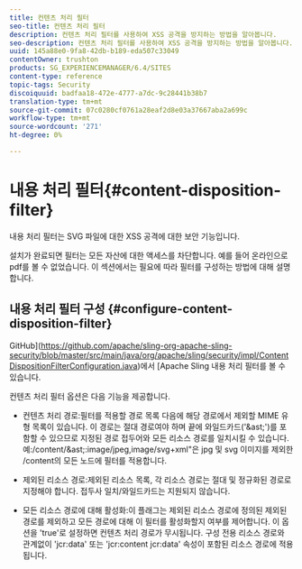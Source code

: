 ```yaml
---
title: 컨텐츠 처리 필터
seo-title: 컨텐츠 처리 필터
description: 컨텐츠 처리 필터를 사용하여 XSS 공격을 방지하는 방법을 알아봅니다.
seo-description: 컨텐츠 처리 필터를 사용하여 XSS 공격을 방지하는 방법을 알아봅니다.
uuid: 145a88e0-9fa8-42db-b189-eda507c33049
contentOwner: trushton
products: SG_EXPERIENCEMANAGER/6.4/SITES
content-type: reference
topic-tags: Security
discoiquuid: badfaa18-472e-4777-a7dc-9c28441b38b7
translation-type: tm+mt
source-git-commit: 07c0280cf0761a28eaf2d8e03a37667aba2a699c
workflow-type: tm+mt
source-wordcount: '271'
ht-degree: 0%

---
```



# 내용 처리 필터{#content-disposition-filter}

내용 처리 필터는 SVG 파일에 대한 XSS 공격에 대한 보안 기능입니다.

설치가 완료되면 필터는 모든 자산에 대한 액세스를 차단합니다. 예를 들어 온라인으로 pdf를 볼 수 없었습니다. 이 섹션에서는 필요에 따라 필터를 구성하는 방법에 대해 설명합니다.

## 내용 처리 필터 구성 {#configure-content-disposition-filter}

GitHub](https://github.com/apache/sling-org-apache-sling-security/blob/master/src/main/java/org/apache/sling/security/impl/ContentDispositionFilterConfiguration.java)에서 [Apache Sling 내용 처리 필터를 볼 수 있습니다.

컨텐츠 처리 필터 옵션은 다음 기능을 제공합니다.

* 컨텐츠 처리 경로:필터를 적용할 경로 목록 다음에 해당 경로에서 제외할 MIME 유형 목록이 있습니다. 이 경로는 절대 경로여야 하며 끝에 와일드카드(&#39;&amp;ast;&#39;)를 포함할 수 있으므로 지정된 경로 접두어와 모든 리소스 경로를 일치시킬 수 있습니다. 예:/content/&amp;ast;:image/jpeg,image/svg+xml&quot;은 jpg 및 svg 이미지를 제외한 /content의 모든 노드에 필터를 적용합니다.

* 제외된 리소스 경로:제외된 리소스 목록, 각 리소스 경로는 절대 및 정규화된 경로로 지정해야 합니다. 접두사 일치/와일드카드는 지원되지 않습니다.

* 모든 리소스 경로에 대해 활성화:이 플래그는 제외된 리소스 경로에 정의된 제외된 경로를 제외하고 모든 경로에 대해 이 필터를 활성화할지 여부를 제어합니다. 이 옵션을 &#39;true&#39;로 설정하면 컨텐츠 처리 경로가 무시됩니다. 구성 전용 리소스 경로와 관계없이 &#39;jcr:data&#39; 또는 &#39;jcr:content jcr:data&#39; 속성이 포함된 리소스 경로에 적용됩니다.

